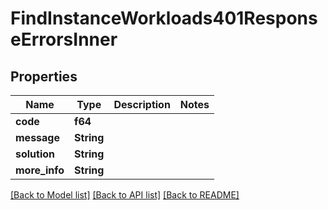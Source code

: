 # FindInstanceWorkloads401ResponseErrorsInner

## Properties

Name | Type | Description | Notes
------------ | ------------- | ------------- | -------------
**code** | **f64** |  | 
**message** | **String** |  | 
**solution** | **String** |  | 
**more_info** | **String** |  | 

[[Back to Model list]](../README.md#documentation-for-models) [[Back to API list]](../README.md#documentation-for-api-endpoints) [[Back to README]](../README.md)


